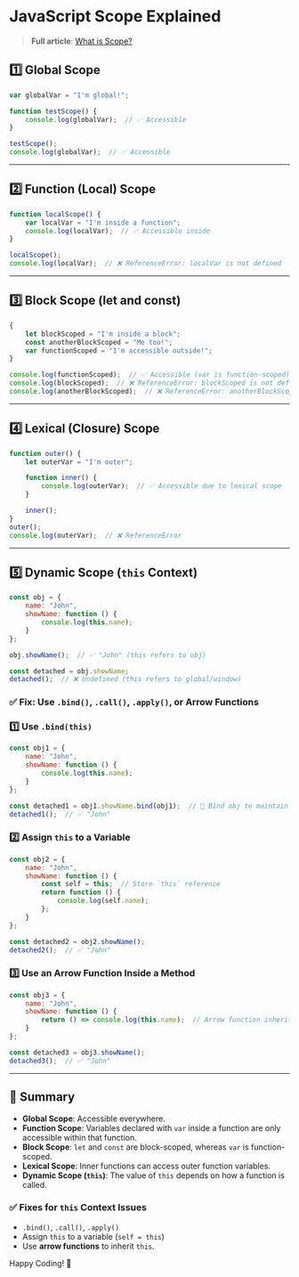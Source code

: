 # JavaScript Scope Explained

> **Full article**: [What is Scope?](https://medium.com/mighty-ghost-hack/js-interview-4-what-is-scope-780a3c7bac84)

## 1️⃣ Global Scope
```js
var globalVar = "I'm global!";

function testScope() {
    console.log(globalVar);  // ✅ Accessible
}

testScope();
console.log(globalVar);  // ✅ Accessible
```
---

## 2️⃣ Function (Local) Scope
```js
function localScope() {
    var localVar = "I'm inside a function";
    console.log(localVar);  // ✅ Accessible inside
}

localScope();
console.log(localVar);  // ❌ ReferenceError: localVar is not defined
```
---

## 3️⃣ Block Scope (let and const)
```js
{
    let blockScoped = "I'm inside a block";
    const anotherBlockScoped = "Me too!";
    var functionScoped = "I'm accessible outside!";
}

console.log(functionScoped);  // ✅ Accessible (var is function-scoped)
console.log(blockScoped);  // ❌ ReferenceError: blockScoped is not defined
console.log(anotherBlockScoped);  // ❌ ReferenceError: anotherBlockScoped is not defined
```
---

## 4️⃣ Lexical (Closure) Scope
```js
function outer() {
    let outerVar = "I'm outer";

    function inner() {
        console.log(outerVar);  // ✅ Accessible due to lexical scope
    }

    inner();
}
outer();
console.log(outerVar);  // ❌ ReferenceError
```
---

## 5️⃣ Dynamic Scope (`this` Context)
```js
const obj = {
    name: "John",
    showName: function () {
        console.log(this.name);
    }
};

obj.showName();  // ✅ "John" (this refers to obj)

const detached = obj.showName;
detached();  // ❌ Undefined (this refers to global/window)
```
### ✅ Fix: Use `.bind()`, `.call()`, `.apply()`, or Arrow Functions

### 1️⃣ Use `.bind(this)`
```js
const obj1 = {
    name: "John",
    showName: function () {
        console.log(this.name);
    }
};

const detached1 = obj1.showName.bind(obj1);  // 🔗 Bind obj to maintain `this`
detached1();  // ✅ "John"
```

### 2️⃣ Assign `this` to a Variable
```js
const obj2 = {
    name: "John",
    showName: function () {
        const self = this;  // Store `this` reference
        return function () {
            console.log(self.name);
        };
    }
};

const detached2 = obj2.showName();
detached2();  // ✅ "John"
```

### 3️⃣ Use an Arrow Function Inside a Method
```js
const obj3 = {
    name: "John",
    showName: function () {
        return () => console.log(this.name);  // Arrow function inherits `this`
    }
};

const detached3 = obj3.showName();
detached3();  // ✅ "John"
```
---

## 🎯 Summary
- **Global Scope**: Accessible everywhere.
- **Function Scope**: Variables declared with `var` inside a function are only accessible within that function.
- **Block Scope**: `let` and `const` are block-scoped, whereas `var` is function-scoped.
- **Lexical Scope**: Inner functions can access outer function variables.
- **Dynamic Scope (`this`)**: The value of `this` depends on how a function is called.

### ✅ Fixes for `this` Context Issues
- `.bind()`, `.call()`, `.apply()`
- Assign `this` to a variable (`self = this`)
- Use **arrow functions** to inherit `this`.

Happy Coding! 🚀
